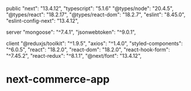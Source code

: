 public
"next": "13.4.12",
"typescript": "5.1.6"
"@types/node": "20.4.5",
"@types/react": "18.2.17",
"@types/react-dom": "18.2.7",
"eslint": "8.45.0",
"eslint-config-next": "13.4.12",

server
"mongoose": "^7.4.1",
"jsonwebtoken": "^9.0.1",

client
"@reduxjs/toolkit": "^1.9.5",
"axios": "^1.4.0",
"styled-components": "^6.0.5",
"react": "18.2.0",
"react-dom": "18.2.0",
"react-hook-form": "^7.45.2",
"react-redux": "^8.1.1",
"@next/font": "13.4.12",
# next-commerce-app
